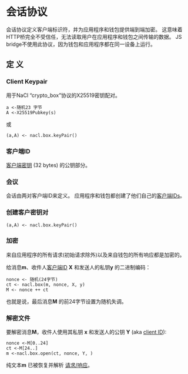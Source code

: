 # 会话协议

会话协议定义客户端标识符，并为应用程序和钱包提供端到端加密。 这意味着HTTP桥完全不受信任，无法读取用户在应用程序和钱包之间传输的数据。 JS bridge不使用此协议，因为钱包和应用程序都在同一设备上运行。

## 定 义

### Client Keypair

用于NaCl “crypto_box”协议的X25519密钥配对。

```
a <-随机23 字节
A <-X25519Pubkey(s)
```

或

```
(a,A) <- nacl.box.keyPair()
```

### 客户端ID

[客户端密钥](#client-keypair) (32 bytes) 的公钥部分。

### 会议

会话由两对客户端ID来定义。 应用程序和钱包都创建了他们自己的[客户端IDs](#客户端-id)。

### 创建客户密钥对

```
(a,A) <- nacl.box.keyPair()
```

### 加密

来自应用程序的所有请求(初始请求除外)以及来自钱包的所有响应都是加密的。

给消息**m**、收件人[客户端ID](#客户端-id) **X** 和发送人的私钥**y** 的二进制编码：

```
nonce <- 随机(24字节)
ct <- nacl.box(m, nonce, X, y)
M <- nonce ++ ct
```

也就是说，最后消息**M** 的前24字节设置为随机失调。

### 解密文件

要解密消息**M**，收件人使用其私钥 **x** 和发送人的公钥 **Y** (aka [client ID](#client-id)):

```
nonce <-M[0..24]
ct <-M[24..]
m <-nacl.box.open(ct, nonce, Y, )
```

纯文本**m** 已被恢复并解析 [请求/响应](/develop/dapps/ton-connect/protocol/requests-responses#requests-and-responses)。
